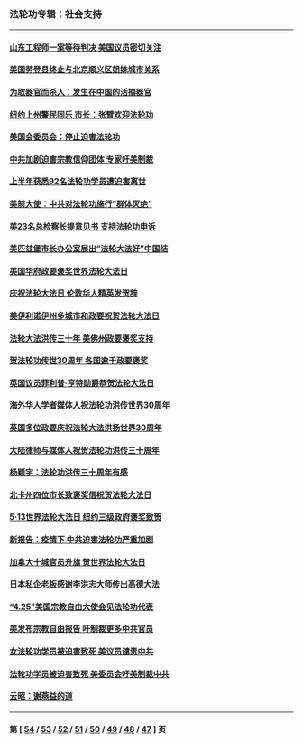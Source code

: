 ### 法轮功专辑：社会支持
---
#### [山东工程师一案等待判决 美国议员密切关注](../../pages/nf4386/n13815065.md?09050430) 
#### [美国劳登县终止与北京顺义区姐妹城市关系](../../pages/nf4386/n13811030.md?09050430) 
#### [为取器官而杀人：发生在中国的活摘器官](../../pages/nf4386/n13794731.md?09050430) 
#### [纽约上州警民同乐 市长：张臂欢迎法轮功](../../pages/nf4386/n13794375.md?09050430) 
#### [美国会委员会：停止迫害法轮功](../../pages/nf4386/n13788164.md?09050430) 
#### [中共加剧迫害宗教信仰团体 专家吁美制裁](../../pages/nf4386/n13780252.md?09050430) 
#### [上半年获悉92名法轮功学员遭迫害离世](../../pages/nf4386/n13772701.md?09050430) 
#### [美前大使：中共对法轮功施行“群体灭绝”](../../pages/nf4386/n13771705.md?09050430) 
#### [美23名总检察长提意见书 支持法轮功申诉](../../pages/nf4386/n13766596.md?09050430) 
#### [美匹兹堡市长办公室展出“法轮大法好”中国结](../../pages/nf4386/n13749721.md?09050430) 
#### [美国华府政要褒奖世界法轮大法日](../../pages/nf4386/n13743770.md?09050430) 
#### [庆祝法轮大法日 伦敦华人精英发贺辞](../../pages/nf4386/n13741593.md?09050430) 
#### [美伊利诺伊州多城市和政要祝贺法轮大法日](../../pages/nf4386/n13737149.md?09050430) 
#### [法轮大法洪传三十年 美佛州政要褒奖支持](../../pages/nf4386/n13737103.md?09050430) 
#### [贺法轮功传世30周年 各国逾千政要褒奖](../../pages/nf4386/n13735828.md?09050430) 
#### [英国议员菲利普‧亨特勋爵恭贺法轮大法日](../../pages/nf4386/n13736187.md?09050430) 
#### [海外华人学者媒体人祝法轮功洪传世界30周年](../../pages/nf4386/n13735835.md?09050430) 
#### [英国多位政要庆祝法轮大法洪扬世界30周年](../../pages/nf4386/n13734739.md?09050430) 
#### [大陆律师与媒体人祝贺法轮功洪传三十周年](../../pages/nf4386/n13735062.md?09050430) 
#### [杨颖宇：法轮功洪传三十周年有感](../../pages/nf4386/n13734884.md?09050430) 
#### [北卡州四位市长致褒奖信祝贺法轮大法日](../../pages/nf4386/n13733292.md?09050430) 
#### [5·13世界法轮大法日 纽约三级政府褒奖致贺](../../pages/nf4386/n13732651.md?09050430) 
#### [新报告：疫情下 中共迫害法轮功严重加剧](../../pages/nf4386/n13732612.md?09050430) 
#### [加拿大十城官员升旗 贺世界法轮大法日](../../pages/nf4386/n13729166.md?09050430) 
#### [日本私企老板感谢李洪志大师传出高德大法](../../pages/nf4386/n13726335.md?09050430) 
#### [“4.25”美国宗教自由大使会见法轮功代表](../../pages/nf4386/n13724124.md?09050430) 
#### [美发布宗教自由报告 吁制裁更多中共官员](../../pages/nf4386/n13720670.md?09050430) 
#### [女法轮功学员被迫害致死 美议员谴责中共](../../pages/nf4386/n13682069.md?09050430) 
#### [法轮功学员被迫害致死 美委员会吁美制裁中共](../../pages/nf4386/n13631310.md?09050430) 
#### [云昭：谢燕益的道](../../pages/nf4386/n13607391.md?09050430) 

---
#### 第 [ [54](./54.md?09050430) / [53](./53.md?09050430) / [52](./52.md?09050430) / [51](./51.md?09050430) / [50](./50.md?09050430) / [49](./49.md?09050430) / [48](./48.md?09050430) / [47](./47.md?09050430) ] 页
